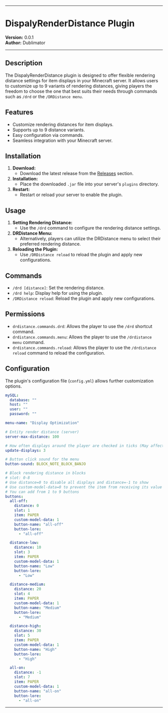 
---

# DispalyRenderDistance Plugin

**Version:** 0.0.1  
**Author:** Dublimator

---

## Description

The DispalyRenderDistance plugin is designed to offer flexible rendering distance settings for item displays in your Minecraft server. It allows users to customize up to 9 variants of rendering distances, giving players the freedom to choose the one that best suits their needs through commands such as `/drd` or the `/DRDistance menu`.

## Features

- Customize rendering distances for item displays.
- Supports up to 9 distance variants.
- Easy configuration via commands.
- Seamless integration with your Minecraft server.
  
## Installation

1. **Download:**
    - Download the latest release from the [Releases](https://github.com/Dublimator/Display-Render-Distance/releases) section.
2. **Installation:**
    - Place the downloaded `.jar` file into your server's `plugins` directory.
3. **Restart:**
    - Restart or reload your server to enable the plugin.

## Usage

1. **Setting Rendering Distance:**
    - Use the `/drd` command to configure the rendering distance settings.
2. **DRDistance Menu:**
    - Alternatively, players can utilize the DRDistance menu to select their preferred rendering distance.
3. **Reloading the Plugin:**
    - Use `/DRDistance reload` to reload the plugin and apply new configurations.

## Commands

- `/drd [distance]`: Set the rendering distance.
- `/drd help`: Display help for using the plugin.
- `/DRDistance reload`: Reload the plugin and apply new configurations.

## Permissions

- `drdistance.commands.drd`: Allows the player to use the `/drd` shortcut command.
- `drdistance.commands.menu`: Allows the player to use the `/drdistance menu` command.
- `drdistance.commands.reload`: Allows the player to use the `/drdistance reload` command to reload the configuration.

## Configuration

The plugin's configuration file (`config.yml`) allows further customization options.

```yaml
mySQL:
  database: ""
  host: ""
  user: ""
  password: ""

menu-name: "Display Optimization"

# Entity render distance (server)
server-max-distance: 100

# How often displays around the player are checked in ticks (May affect server load)
update-displays: 3

# Button click sound for the menu
button-sound: BLOCK_NOTE_BLOCK_BANJO

# Block rendering distance in blocks
# slot: 0-8
# Use distance=0 to disable all displays and distance=-1 to show
# Use custom-model-data=0 to prevent the item from receiving its value
# You can add from 1 to 9 buttons
buttons:
  all-off:
    distance: 0
    slot: 1
    item: PAPER
    custom-model-data: 1
    button-name: "all-off"
    button-lore:
      - "all-off"

  distance-low:
    distance: 10
    slot: 3
    item: PAPER
    custom-model-data: 1
    button-name: "Low"
    button-lore:
      - "Low"

  distance-medium:
    distance: 20
    slot: 4
    item: PAPER
    custom-model-data: 1
    button-name: "Medium"
    button-lore:
      - "Medium"

  distance-high:
    distance: 30
    slot: 5
    item: PAPER
    custom-model-data: 1
    button-name: "High"
    button-lore:
      - "High"

  all-on:
    distance: -1
    slot: 7
    item: PAPER
    custom-model-data: 1
    button-name: "all-on"
    button-lore:
      - "all-on"

```

---
